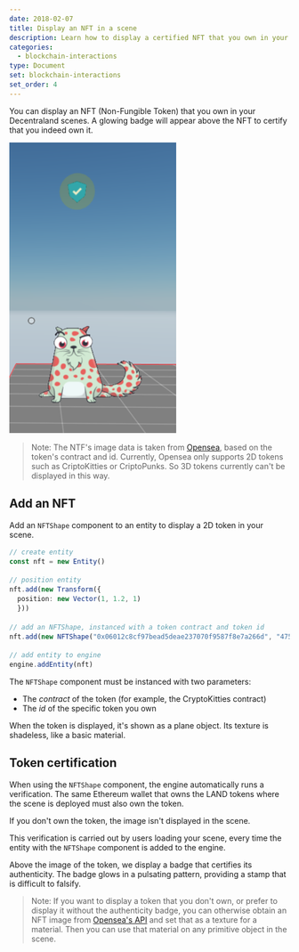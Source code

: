 ```yaml
---
date: 2018-02-07
title: Display an NFT in a scene
description: Learn how to display a certified NFT that you own in your scene
categories:
  - blockchain-interactions
type: Document
set: blockchain-interactions
set_order: 4
---
```


You can display an NFT (Non-Fungible Token) that you own in your Decentraland scenes. A glowing badge will appear above the NFT to certify that you indeed own it.

<img src="/images/media/verified-nft.png" alt="nested entities" width="300"/>

> Note: The NTF's image data is taken from [Opensea](https://opensea.io/), based on the token's contract and id. Currently, Opensea only supports 2D tokens such as CriptoKitties or CriptoPunks. So 3D tokens currently can't be displayed in this way.

## Add an NFT

Add an `NFTShape` component to an entity to display a 2D token in your scene.

```ts
// create entity
const nft = new Entity()

// position entity
nft.add(new Transform({
  position: new Vector(1, 1.2, 1)
  }))

// add an NFTShape, instanced with a token contract and token id
nft.add(new NFTShape("0x06012c8cf97bead5deae237070f9587f8e7a266d", "475577"))

// add entity to engine
engine.addEntity(nft)
```

The `NFTShape` component must be instanced with two parameters:

- The _contract_ of the token (for example, the CryptoKitties contract)
- The _id_ of the specific token you own

When the token is displayed, it's shown as a plane object. Its texture is shadeless, like a basic material.

## Token certification

When using the `NFTShape` component, the engine automatically runs a verification. The same Ethereum wallet that owns the LAND tokens where the scene is deployed must also own the token.

If you don't own the token, the image isn't displayed in the scene.

This verification is carried out by users loading your scene, every time the entity with the `NFTShape` component is added to the engine.

Above the image of the token, we display a badge that certifies its authenticity. The badge glows in a pulsating pattern, providing a stamp that is difficult to falsify.

> Note: If you want to display a token that you don't own, or prefer to display it without the authenticity badge, you can otherwise obtain an NFT image from [Opensea's API](https://docs.opensea.io/reference#api-overview) and set that as a texture for a material. Then you can use that material on any primitive object in the scene.
